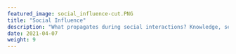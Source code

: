 ```yaml
---
featured_image: social_influence-cut.PNG
title: "Social Influence"
description: "What propagates during social interactions? Knowledge, sentiments, dissonance ... "
date: 2021-04-07
weight: 9
---
```




